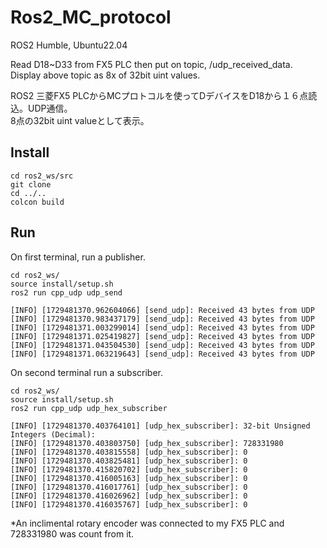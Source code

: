 # Ros2_MC_protocol
ROS2 Humble, Ubuntu22.04

Read D18~D33 from FX5 PLC then put on topic, 
/udp_received_data.<br>Display above topic as 8x of 32bit uint values.

ROS2 三菱FX5 PLCからMCプロトコルを使ってDデバイスをD18から１６点読込。UDP通信。<br>8点の32bit uint valueとして表示。

## Install
```
cd ros2_ws/src
git clone
cd ../..
colcon build
```

## Run
On first terminal, run a publisher.
```
cd ros2_ws/
source install/setup.sh
ros2 run cpp_udp udp_send
```
```
[INFO] [1729481370.962604066] [send_udp]: Received 43 bytes from UDP
[INFO] [1729481370.983437179] [send_udp]: Received 43 bytes from UDP
[INFO] [1729481371.003299014] [send_udp]: Received 43 bytes from UDP
[INFO] [1729481371.025419827] [send_udp]: Received 43 bytes from UDP
[INFO] [1729481371.043504530] [send_udp]: Received 43 bytes from UDP
[INFO] [1729481371.063219643] [send_udp]: Received 43 bytes from UDP
```



On second terminal run a subscriber.
```
cd ros2_ws/
source install/setup.sh
ros2 run cpp_udp udp_hex_subscriber
```
```
[INFO] [1729481370.403764101] [udp_hex_subscriber]: 32-bit Unsigned Integers (Decimal):
[INFO] [1729481370.403803750] [udp_hex_subscriber]: 728331980
[INFO] [1729481370.403815558] [udp_hex_subscriber]: 0
[INFO] [1729481370.403825481] [udp_hex_subscriber]: 0
[INFO] [1729481370.415820702] [udp_hex_subscriber]: 0
[INFO] [1729481370.416005163] [udp_hex_subscriber]: 0
[INFO] [1729481370.416017761] [udp_hex_subscriber]: 0
[INFO] [1729481370.416026962] [udp_hex_subscriber]: 0
[INFO] [1729481370.416035767] [udp_hex_subscriber]: 0
```
*An inclimental rotary encoder was connected to my FX5 PLC and 728331980 was count from it. 
